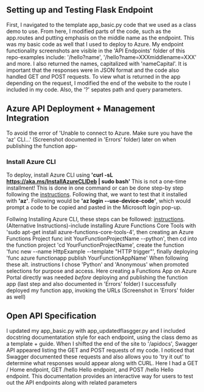 ## Setting up and Testing Flask Endpoint

First, I navigated to the template app_basic.py code that we used as a class demo to use. From here, I modified parts of the code, such as the app.routes and putting emphasis on the middle name as the endpoint. This was my basic code as well that I used to deploy to Azure. My endpoint functionality screenshots are visible in the 'API Endpoints' folder of this repo-examples include: '/hello?name', '/hello?name=XXXmiddlename=XXX' and more. I also returned the names, capitalized with 'nameCapital'. It is important that the responses were in JSON format and the code also handled GET *and* POST requests. To view what is returned in the app depending on the request, I modified the end of the website to the route I included in my code. Also, the '?' sepates path and query parameters.

## Azure API Deployment + Management Integration 

To avoid the error of 'Unable to connect to Azure. Make sure you have the 'az' CLI...' (Screenshot documented in 'Errors' folder) later on when publishing the function app-

### Install Azure CLI 

To deploy, install Azure CLI using **'curl -sL https://aka.ms/InstallAzureCLIDeb | sudo bash'** This is not a one-time installment! This is done in one command or can be done step-by step following the [instructions](https://learn.microsoft.com/en-us/cli/azure/install-azure-cli-linux?pivots=apt). Following that, we want to test that it installed with **'az'**. Following would be **'az login --use-device-code'**, which would prompt a code to be copied and pasted in the Microsoft login pop-up.

Follwing Installing Azure CLI, these steps can be followed: [instructions](https://learn.microsoft.com/en-us/azure/azure-functions/create-first-function-cli-python?tabs=macos%2Cbash%2Cazure-cli&pivots=python-mode-decorators). (Alternative Instructions)-include installing Azure Functions Core Tools with 'sudo apt-get install azure-functions-core-tools-4', then creating an Azure Functions Project func init YourFunctionProjectName --python', then cd into the function project 'cd YourFunctionProjectName', create the function 'func new --name HttpExample --template "HTTP trigger"', finally deploying 'func azure functionapp publish YourFunctionAppName' When following these alt. instructions I chose 'Python' and 'Anonymous' when promoted selections for purpose and access. Here creating a Functions App on Azure Portal directly was needed *before* deploying and publishing the function app (last step and also documented in 'Errors' folder) I successfully deployed my function app, invoking the URLs (Screenshot in 'Errors' folder as well) 

## Open API Specification

I updated my app_basic.py with app_updatedflasgger.py and I included docstring documentatation style for each endpoint, using the class demo as a template + guide. When I shifted the end of the site to '/apidocs', Swagger API appeared listing the GET and POST requests of my code. I noticed that Swagger documented these requests and also allows you to 'try it out' to determine what responses would appear along with CURL. Here I had a GET / Home endpoint, GET /hello Hello endpoint, and POST /hello Hello endpoint. This documentation provides an interactive way for users to test out the API endpoints along with related parameters
